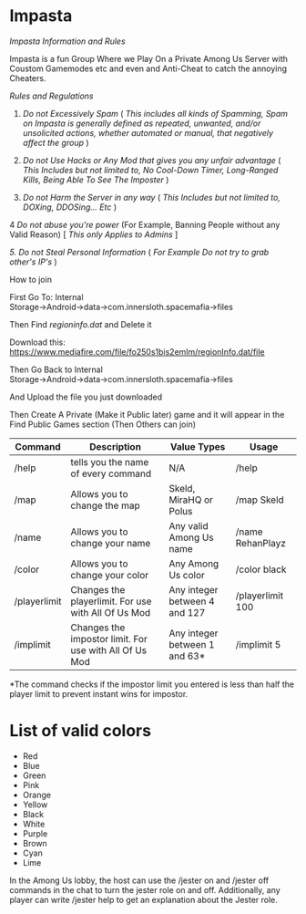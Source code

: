 # Impasta
*Impasta*
*Information and Rules*
 
Impasta is a fun Group Where we Play On a Private Among Us Server with Coustom Gamemodes etc and even and Anti-Cheat to catch the annoying Cheaters.

*Rules and Regulations*
1.  *Do not Excessively Spam* ( _This includes all kinds of Spamming, Spam on Impasta is generally defined as repeated, unwanted, and/or unsolicited actions, whether automated or manual, that negatively affect the group_ )

2. *Do not Use Hacks or Any Mod that gives you any unfair advantage* ( _This Includes but not limited to, No Cool-Down Timer, Long-Ranged Kills, Being Able To See The Imposter_ )

3. *Do not Harm the Server in any way* 
( _This Includes but not limited to, DOXing, DDOSing... Etc_ )

4 *Do not abuse you're power*
(For Example, Banning People without any Valid Reason)
[ _This only Applies to Admins_ ]

 *5. Do not Steal Personal Information* 
( _For Example Do not try to grab other's IP's_ )

How to join

First Go To: Internal Storage→Android→data→com.innersloth.spacemafia→files

Then Find *regioninfo.dat* and Delete it 

Download this: https://www.mediafire.com/file/fo250s1bis2emlm/regionInfo.dat/file

Then Go Back to Internal Storage→Android→data→com.innersloth.spacemafia→files

And Upload the file you just downloaded

Then Create A Private (Make it Public later) game and it will appear in the Find Public Games section (Then Others can join)


| Command  | Description | Value Types | Usage |
| -------- | ---------------- | ------------- | ------------- |
| /help  | tells you the name of every command  | N/A  |  /help |
| /map  | Allows you to change the map  | Skeld, MiraHQ or Polus  |  /map Skeld |
| /name  | Allows you to change your name  | Any valid Among Us name  |  /name RehanPlayz |
| /color  | Allows you to change your color  | Any Among Us color  |  /color black |
| /playerlimit  | Changes the playerlimit. For use with All Of Us Mod  | Any integer between 4 and 127  |  /playerlimit 100 |
| /implimit  | Changes the impostor limit. For use with All Of Us Mod  | Any integer between 1 and 63*  |  /implimit 5 |

\*The command checks if the impostor limit you entered is less than half the player limit to prevent instant wins for impostor. </font>

# List of valid colors
- Red
- Blue
- Green
- Pink
- Orange
- Yellow
- Black
- White
- Purple
- Brown
- Cyan
- Lime

In the Among Us lobby, the host can use the /jester on and /jester off commands in the chat to turn the jester role on and off. Additionally, any player can write /jester help to get an explanation about the Jester role.
